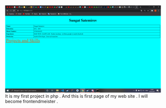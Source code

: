 ![plot](screen.png)
It is my first project in php . And this is first page of my web site .  I will become frontendmeister . 